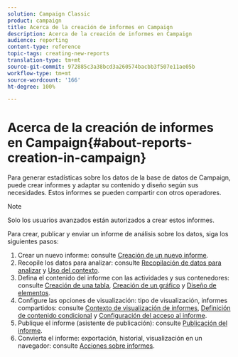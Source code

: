 ```yaml
---
solution: Campaign Classic
product: campaign
title: Acerca de la creación de informes en Campaign
description: Acerca de la creación de informes en Campaign
audience: reporting
content-type: reference
topic-tags: creating-new-reports
translation-type: tm+mt
source-git-commit: 972885c3a38bcd3a260574bacbb3f507e11ae05b
workflow-type: tm+mt
source-wordcount: '166'
ht-degree: 100%

---
```



# Acerca de la creación de informes en Campaign{#about-reports-creation-in-campaign}

Para generar estadísticas sobre los datos de la base de datos de Campaign, puede crear informes y adaptar su contenido y diseño según sus necesidades. Estos informes se pueden compartir con otros operadores.

>[!NOTE]
>
>Solo los usuarios avanzados están autorizados a crear estos informes.

Para crear, publicar y enviar un informe de análisis sobre los datos, siga los siguientes pasos:

1. Crear un nuevo informe: consulte [Creación de un nuevo informe](../../reporting/using/creating-a-new-report.md).
1. Recopile los datos para analizar: consulte [Recopilación de datos para analizar](../../reporting/using/collecting-data-to-analyze.md) y [Uso del contexto](../../reporting/using/using-the-context.md).
1. Defina el contenido del informe con las actividades y sus contenedores: consulte [Creación de una tabla](../../reporting/using/creating-a-table.md), [Creación de un gráfico](../../reporting/using/creating-a-chart.md) y [Diseño de elementos](../../reporting/using/element-layout.md).
1. Configure las opciones de visualización: tipo de visualización, informes compartidos: consulte [Contexto de visualización de informes](../../reporting/using/configuring-access-to-the-report.md#report-display-context), [Definición de contenido condicional](../../reporting/using/defining-a-conditional-content.md) y [Configuración del acceso al informe](../../reporting/using/configuring-access-to-the-report.md).
1. Publique el informe (asistente de publicación): consulte [Publicación del informe](../../reporting/using/configuring-access-to-the-report.md#publishing-the-report).
1. Convierta el informe: exportación, historial, visualización en un navegador: consulte [Acciones sobre informes](../../reporting/using/actions-on-reports.md).

